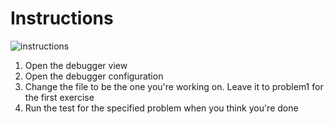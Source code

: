 # Instructions

![instructions](instructions.png)

1. Open the debugger view
2. Open the debugger configuration
3. Change the file to be the one you're working on. Leave it to problem1 for the first exercise
4. Run the test for the specified problem when you think you're done